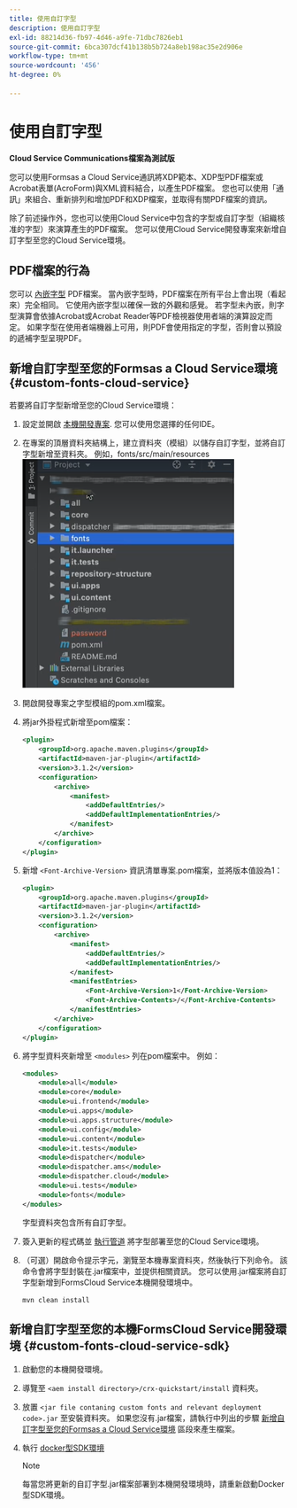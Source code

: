 ```yaml
---
title: 使用自訂字型
description: 使用自訂字型
exl-id: 88214d36-fb97-4d46-a9fe-71dbc7826eb1
source-git-commit: 6bca307dcf41b138b5b724a8eb198ac35e2d906e
workflow-type: tm+mt
source-wordcount: '456'
ht-degree: 0%

---
```


# 使用自訂字型

**Cloud Service Communications檔案為測試版**

您可以使用Formsas a Cloud Service通訊將XDP範本、XDP型PDF檔案或Acrobat表單(AcroForm)與XML資料結合，以產生PDF檔案。 您也可以使用「通訊」來組合、重新排列和增加PDF和XDP檔案，並取得有關PDF檔案的資訊。

除了前述操作外，您也可以使用Cloud Service中包含的字型或自訂字型（組織核准的字型）來演算產生的PDF檔案。 您可以使用Cloud Service開發專案來新增自訂字型至您的Cloud Service環境。

## PDF檔案的行為

您可以 [內嵌字型](https://adobedocs.github.io/experience-manager-forms-cloud-service-developer-reference/references/output-sync/#tag/PrintedOutputOptions) PDF檔案。 當內嵌字型時，PDF檔案在所有平台上會出現（看起來）完全相同。 它使用內嵌字型以確保一致的外觀和感覺。 若字型未內嵌，則字型演算會依據Acrobat或Acrobat Reader等PDF檢視器使用者端的演算設定而定。 如果字型在使用者端機器上可用，則PDF會使用指定的字型，否則會以預設的遞補字型呈現PDF。

## 新增自訂字型至您的Formsas a Cloud Service環境 {#custom-fonts-cloud-service}

若要將自訂字型新增至您的Cloud Service環境：

1. 設定並開啟 [本機開發專案](setup-local-development-environment.md). 您可以使用您選擇的任何IDE。
1. 在專案的頂層資料夾結構上，建立資料夾（模組）以儲存自訂字型，並將自訂字型新增至資料夾。 例如，fonts/src/main/resources
   ![字型資料夾](assets/fonts.png)

1. 開啟開發專案之字型模組的pom.xml檔案。
1. 將jar外掛程式新增至pom檔案：

   ```xml
   <plugin>
       <groupId>org.apache.maven.plugins</groupId>
       <artifactId>maven-jar-plugin</artifactId>
       <version>3.1.2</version>
       <configuration>
           <archive>
               <manifest>
                   <addDefaultEntries/>
                   <addDefaultImplementationEntries/>
               </manifest>
           </archive>
       </configuration>
   </plugin>
   ```

1. 新增 `<Font-Archive-Version>` 資訊清單專案.pom檔案，並將版本值設為1：

   ```xml
   <plugin>
       <groupId>org.apache.maven.plugins</groupId>
       <artifactId>maven-jar-plugin</artifactId>
       <version>3.1.2</version>
       <configuration>
           <archive>
               <manifest>
                   <addDefaultEntries/>
                   <addDefaultImplementationEntries/>
               </manifest>
               <manifestEntries>
                   <Font-Archive-Version>1</Font-Archive-Version>
                   <Font-Archive-Contents>/</Font-Archive-Contents>
               </manifestEntries> 
           </archive>
       </configuration>
   </plugin>
   ```

1. 將字型資料夾新增至 `<modules>` 列在pom檔案中。 例如：

   ```xml
   <modules>
       <module>all</module>
       <module>core</module>
       <module>ui.frontend</module>
       <module>ui.apps</module>
       <module>ui.apps.structure</module>
       <module>ui.config</module>
       <module>ui.content</module>
       <module>it.tests</module>
       <module>dispatcher</module>
       <module>dispatcher.ams</module>
       <module>dispatcher.cloud</module>
       <module>ui.tests</module>
       <module>fonts</module>
   </modules>
   ```

   字型資料夾包含所有自訂字型。

1. 簽入更新的程式碼並 [執行管道](/help/implementing/cloud-manager/deploy-code.md) 將字型部署至您的Cloud Service環境。

1. （可選）開啟命令提示字元，瀏覽至本機專案資料夾，然後執行下列命令。 該命令會將字型封裝在.jar檔案中，並提供相關資訊。 您可以使用.jar檔案將自訂字型新增到FormsCloud Service本機開發環境中。

   ```shell
   mvn clean install
   ```

## 新增自訂字型至您的本機FormsCloud Service開發環境 {#custom-fonts-cloud-service-sdk}

1. 啟動您的本機開發環境。
1. 導覽至 `<aem install directory>/crx-quickstart/install` 資料夾。
1. 放置 `<jar file contaning custom fonts and relevant deployment code>.jar` 至安裝資料夾。 如果您沒有.jar檔案，請執行中列出的步驟 [新增自訂字型至您的Formsas a Cloud Service環境](#custom-fonts-cloud-service) 區段來產生檔案。
1. 執行 [docker型SDK環境](setup-local-development-environment.md#docker-microservices)


   >[!NOTE]
   >
   >每當您將更新的自訂字型.jar檔案部署到本機開發環境時，請重新啟動Docker型SDK環境。
